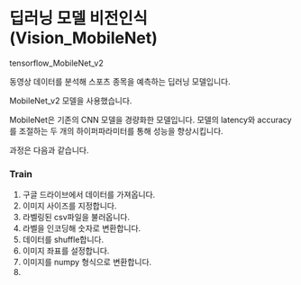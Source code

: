 # 딥러닝 모델 비전인식(Vision_MobileNet)
tensorflow_MobileNet_v2

동영상 데이터를 분석해 스포츠 종목을 예측하는 딥러닝 모델입니다.

MobileNet_v2 모델을 사용했습니다.

MobileNet은 기존의 CNN 모델을 경량화한 모델입니다. 모델의 latency와 accuracy를 조절하는 두 개의 하이퍼파라미터를 통해 성능을 향상시킵니다.

과정은 다음과 같습니다.
### Train
1. 구글 드라이브에서 데이터를 가져옵니다.
2. 이미지 사이즈를 지정합니다.
3. 라벨링된 csv파일을 불러옵니다.
4. 라벨을 인코딩해 숫자로 변환합니다.
5. 데이터를 shuffle합니다.
6. 이미지 좌표를 설정합니다.
7. 이미지를 numpy 형식으로 변환합니다.
8. 
